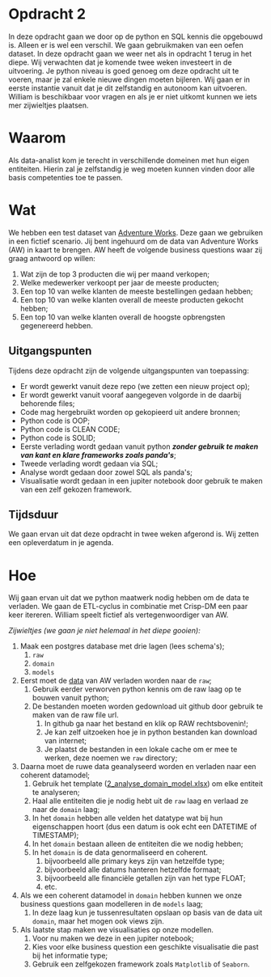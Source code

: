 # Opdracht 2
In deze opdracht gaan we door op de python en SQL kennis die opgebouwd is.
Alleen er is wel een verschil.
We gaan gebruikmaken van een oefen dataset.
In deze opdracht gaan we weer net als in opdracht 1 terug in het diepe.
Wij verwachten dat je komende twee weken investeert in de uitvoering.
Je python niveau is goed genoeg om deze opdracht uit te voeren, maar je zal enkele nieuwe dingen moeten bijleren.
Wij gaan er in eerste instantie vanuit dat je dit zelfstandig en autonoom kan uitvoeren.
William is beschikbaar voor vragen en als je er niet uitkomt kunnen we iets mer zijwieltjes plaatsen.

# Waarom
Als data-analist kom je terecht in verschillende domeinen met hun eigen entiteiten. 
Hierin zal je zelfstandig je weg moeten kunnen vinden door alle basis competenties toe te passen.

# Wat
We hebben een test dataset van [Adventure Works](https://github.com/sfrechette/adventureworks-neo4j/tree/master/data).
Deze gaan we gebruiken in een fictief scenario.
Jij bent ingehuurd om de data van Adventure Works (AW) in kaart te brengen.
AW heeft de volgende business questions waar zij graag antwoord op willen:

1. Wat zijn de top 3 producten die wij per maand verkopen;
2. Welke medewerker verkoopt per jaar de meeste producten;
3. Een top 10 van welke klanten de meeste bestellingen gedaan hebben;
4. Een top 10 van welke klanten overall de meeste producten gekocht hebben;
5. Een top 10 van welke klanten overall de hoogste opbrengsten gegenereerd hebben.

## Uitgangspunten
Tijdens deze opdracht zijn de volgende uitgangspunten van toepassing:

* Er wordt gewerkt vanuit deze repo (we zetten een nieuw project op);
* Er wordt gewerkt vanuit vooraf aangegeven volgorde in de daarbij behorende files;
* Code mag hergebruikt worden op gekopieerd uit andere bronnen;
* Python code is OOP;
* Python code is CLEAN CODE;
* Python code is SOLID;
* Eerste verlading wordt gedaan vanuit python _**zonder gebruik te maken van kant en klare frameworks zoals panda's**_;
* Tweede verlading wordt gedaan via SQL;
* Analyse wordt gedaan door zowel SQL als panda's;
* Visualisatie wordt gedaan in een jupiter notebook door gebruik te maken van een zelf gekozen framework.

## Tijdsduur
We gaan ervan uit dat deze opdracht in twee weken afgerond is.
Wij zetten een opleverdatum in je agenda.

# Hoe
Wij gaan ervan uit dat we python maatwerk nodig hebben om de data te verladen.
We gaan de ETL-cyclus in combinatie met Crisp-DM een paar keer itereren.
William speelt fictief als vertegenwoordiger van AW.

_Zijwieltjes (we gaan je niet helemaal in het diepe gooien):_

1. Maak een postgres database met drie lagen (lees schema's);
   1. `raw`
   2. `domain`
   3. `models`
2. Eerst moet de [data](https://github.com/sfrechette/adventureworks-neo4j/tree/master/data) van AW verladen worden naar de `raw`;
   1. Gebruik eerder verworven python kennis om de raw laag op te bouwen vanuit python;
   2. De bestanden moeten worden gedownload uit github door gebruik te maken van de raw file url.
      1. In github ga naar het bestand en klik op RAW rechtsbovenin!;
      2. Je kan zelf uitzoeken hoe je in python bestanden kan download van internet;
      3. Je plaatst de bestanden in een lokale cache om er mee te werken, deze noemen we `raw` directory;
3. Daarna moet de ruwe data geanalyseerd worden en verladen naar een coherent datamodel;
   1. Gebruik het template ([2_analyse_domain_model.xlsx](2_analyse_domain_model.xlsx)) om elke entiteit te analyseren;
   2. Haal alle entiteiten die je nodig hebt uit de `raw` laag en verlaad ze naar de `domain` laag;
   3. In het `domain` hebben alle velden het datatype wat bij hun eigenschappen hoort (dus een datum is ook echt een DATETIME of TIMESTAMP);
   4. In het `domain` bestaan alleen de entiteiten die we nodig hebben;
   5. In het `domain` is de data genormaliseerd en coherent.
      1. bijvoorbeeld alle primary keys zijn van hetzelfde type;
      2. bijvoorbeeld alle datums hanteren hetzelfde formaat;
      3. bijvoorbeeld alle financiële getallen zijn van het type FLOAT;
      4. etc.
4. Als we een coherent datamodel in `domain` hebben kunnen we onze business questions gaan modelleren in de `models` laag;
   1. In deze laag kun je tussenresultaten opslaan op basis van de data uit `domain`, maar het mogen ook views zijn.
5. Als laatste stap maken we visualisaties op onze modellen.
   1. Voor nu maken we deze in een jupiter notebook;
   2. Kies voor elke business question een geschikte visualisatie die past bij het informatie type;
   3. Gebruik een zelfgekozen framework zoals `Matplotlib` of `Seaborn`.
